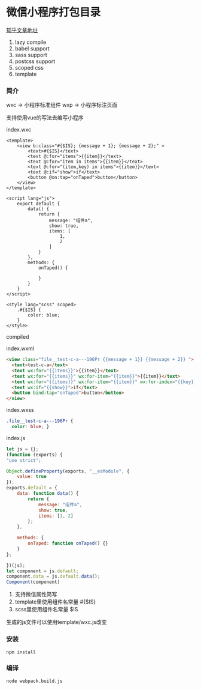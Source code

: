# 微信小程序打包目录

[知乎文章地址](https://zhuanlan.zhihu.com/p/32905413)

1. lazy compile 
2. babel support
3. sass support
4. postcss support
5. scoped css
6. template

### 简介

wxc -> 小程序标准组件
wxp -> 小程序标注页面 

支持使用vue的写法去编写小程序

index.wxc

```vue
<template>
    <view b:class="#{$IS}; {message + 1}; {message + 2};" >
        <text>#{$IS}</text>
        <text @:for="items">{{item}}</text>
        <text @:for="item in items">{{item}}</text>
        <text @:for="(item,key) in items">{{item}}</text>
        <text @:if="show">if</text>
        <button @on:tap="onTaped">button</button>
    </view>
</template>

<script lang="js">
    export default {
        data() {
            return {
                message: "组件a",
                show: true,
                items: [
                    1,
                    2
                ]
            }
        },
        methods: {
            onTaped() {

            }
        }
    }
</script>

<style lang="scss" scoped>
    .#{$IS} {
        color: blue;
    }
</style>
```

compiled

index.wxml

```html
<view class="file__test-c-a---196Pr {{message + 1}} {{message + 2}} ">
  <text>test-c-a</text>
  <text wx:for="{{items}}">{{item}}</text>
  <text wx:for="{{items}}" wx:for-item="{{item}}">{{item}}</text>
  <text wx:for="{{items}}" wx:for-item="{{item}}" wx:for-index="{{key}}">{{item}}</text>
  <text wx:if="{{show}}">if</text>
  <button bind:tap="onTaped">button</button>
</view>
```

index.wxss

```css
.file__test-c-a---196Pr {
  color: blue; }
```

index.js

```javascript
let js = {};
(function (exports) {
"use strict";

Object.defineProperty(exports, "__esModule", {
    value: true
});
exports.default = {
    data: function data() {
        return {
            message: "组件a",
            show: true,
            items: [1, 2]
        };
    },

    methods: {
        onTaped: function onTaped() {}
    }
};

})(js);
let component = js.default;
component.data = js.default.data();
Component(component)
```

1. 支持微信属性简写
2. template里使用组件名常量 #{$IS}
3. scss里使用组件名常量 $IS

生成的js文件可以使用template/wxc.js改变


### 安装 

```
npm install
```

### 编译

```
node webpack.build.js
```

